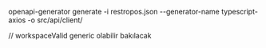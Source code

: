 
openapi-generator generate -i restropos.json --generator-name typescript-axios -o src/api/client/    

// workspaceValid generic olabilir bakılacak
